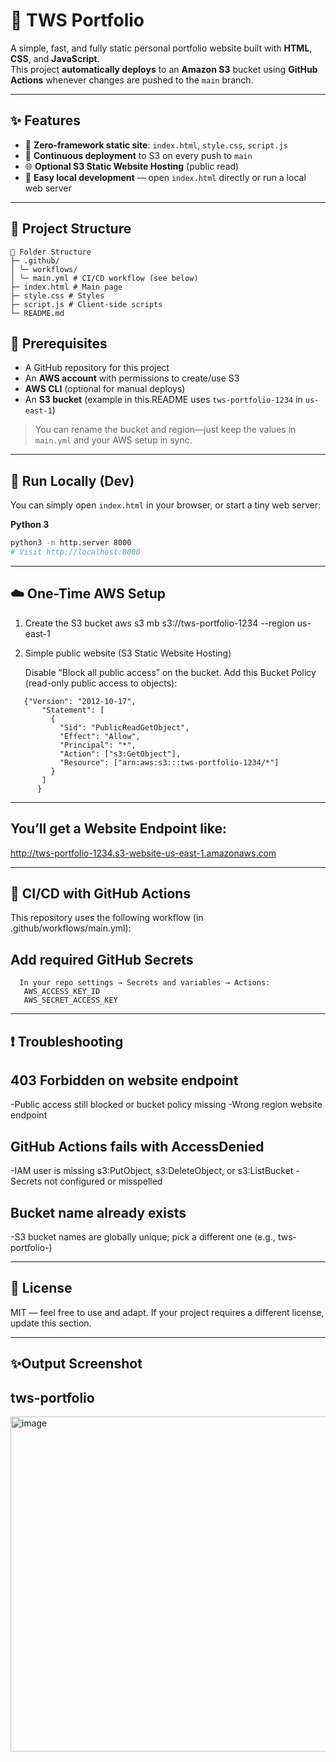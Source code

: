 # 🌟 TWS Portfolio

A simple, fast, and fully static personal portfolio website built with **HTML**, **CSS**, and **JavaScript**.  
This project **automatically deploys** to an **Amazon S3** bucket using **GitHub Actions** whenever changes are pushed to the `main` branch.

---

## ✨ Features
- 🔧 **Zero-framework static site**: `index.html`, `style.css`, `script.js`
- 🚀 **Continuous deployment** to S3 on every push to `main`
- 🌐 **Optional S3 Static Website Hosting** (public read)
- 🧪 **Easy local development** — open `index.html` directly or run a local web server

---


## 📁 Project Structure
```
📂 Folder Structure
├─ .github/
│ └─ workflows/
│ └─ main.yml # CI/CD workflow (see below)
├─ index.html # Main page
├─ style.css # Styles
├─ script.js # Client-side scripts
└─ README.md
```

## 🧰 Prerequisites

- A GitHub repository for this project
- An **AWS account** with permissions to create/use S3
- **AWS CLI** (optional for manual deploys)
- An **S3 bucket** (example in this README uses `tws-portfolio-1234` in `us-east-1`)

> You can rename the bucket and region—just keep the values in `main.yml` and your AWS setup in sync.

---

## 🧪 Run Locally (Dev)
You can simply open `index.html` in your browser, or start a tiny web server:

**Python 3**
```bash
python3 -m http.server 8000
# Visit http://localhost:8000
```

---

## ☁️ One-Time AWS Setup

1) Create the S3 bucket
   aws s3 mb s3://tws-portfolio-1234 --region us-east-1
2) Simple public website (S3 Static Website Hosting)
   
   Disable “Block all public access” on the bucket.
   Add this Bucket Policy (read-only public access to objects):
```
   {"Version": "2012-10-17",
       "Statement": [
         {
           "Sid": "PublicReadGetObject",
           "Effect": "Allow",
           "Principal": "*",
           "Action": ["s3:GetObject"],
           "Resource": ["arn:aws:s3:::tws-portfolio-1234/*"]
         }
       ]
      }
```
---

## You’ll get a Website Endpoint like:
   http://tws-portfolio-1234.s3-website-us-east-1.amazonaws.com

---

## 🤖 CI/CD with GitHub Actions
  This repository uses the following workflow (in .github/workflows/main.yml):
  
## Add required GitHub Secrets
```
  In your repo settings → Secrets and variables → Actions:
   AWS_ACCESS_KEY_ID
   AWS_SECRET_ACCESS_KEY
```
--- 

## ❗ Troubleshooting

## 403 Forbidden on website endpoint
-Public access still blocked or bucket policy missing
-Wrong region website endpoint

## GitHub Actions fails with AccessDenied
-IAM user is missing s3:PutObject, s3:DeleteObject, or s3:ListBucket
-Secrets not configured or misspelled

## Bucket name already exists
-S3 bucket names are globally unique; pick a different one (e.g., tws-portfolio-<random>)

---

## 📜 License
MIT — feel free to use and adapt. If your project requires a different license, update this section.

---

## ✨Output Screenshot
## tws-portfolio

  <img width="1122" height="536" alt="image" src="https://github.com/user-attachments/assets/855448df-db74-4b93-a4ef-fe78d287d583" />
